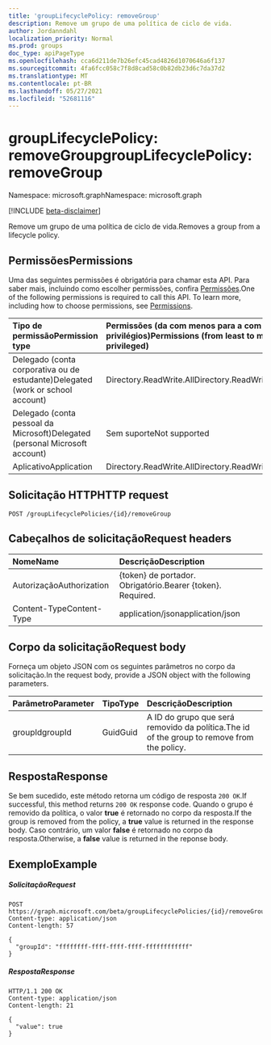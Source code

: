 ```yaml
---
title: 'groupLifecyclePolicy: removeGroup'
description: Remove um grupo de uma política de ciclo de vida.
author: Jordanndahl
localization_priority: Normal
ms.prod: groups
doc_type: apiPageType
ms.openlocfilehash: cca6d211de7b26efc45cad4826d1070646a6f137
ms.sourcegitcommit: 4fa6fcc058c7f8d8cad58c0b82db23d6c7da37d2
ms.translationtype: MT
ms.contentlocale: pt-BR
ms.lasthandoff: 05/27/2021
ms.locfileid: "52681116"
---
```

# <a name="grouplifecyclepolicy-removegroup"></a><span data-ttu-id="72e95-103">groupLifecyclePolicy: removeGroup</span><span class="sxs-lookup"><span data-stu-id="72e95-103">groupLifecyclePolicy: removeGroup</span></span>

<span data-ttu-id="72e95-104">Namespace: microsoft.graph</span><span class="sxs-lookup"><span data-stu-id="72e95-104">Namespace: microsoft.graph</span></span>

[!INCLUDE [beta-disclaimer](../../includes/beta-disclaimer.md)]

<span data-ttu-id="72e95-105">Remove um grupo de uma política de ciclo de vida.</span><span class="sxs-lookup"><span data-stu-id="72e95-105">Removes a group from a lifecycle policy.</span></span>

## <a name="permissions"></a><span data-ttu-id="72e95-106">Permissões</span><span class="sxs-lookup"><span data-stu-id="72e95-106">Permissions</span></span>

<span data-ttu-id="72e95-p101">Uma das seguintes permissões é obrigatória para chamar esta API. Para saber mais, incluindo como escolher permissões, confira [Permissões](/graph/permissions-reference).</span><span class="sxs-lookup"><span data-stu-id="72e95-p101">One of the following permissions is required to call this API. To learn more, including how to choose permissions, see [Permissions](/graph/permissions-reference).</span></span>


|<span data-ttu-id="72e95-109">Tipo de permissão</span><span class="sxs-lookup"><span data-stu-id="72e95-109">Permission type</span></span>      | <span data-ttu-id="72e95-110">Permissões (da com menos para a com mais privilégios)</span><span class="sxs-lookup"><span data-stu-id="72e95-110">Permissions (from least to most privileged)</span></span>              |
|:--------------------|:---------------------------------------------------------|
|<span data-ttu-id="72e95-111">Delegado (conta corporativa ou de estudante)</span><span class="sxs-lookup"><span data-stu-id="72e95-111">Delegated (work or school account)</span></span> | <span data-ttu-id="72e95-112">Directory.ReadWrite.All</span><span class="sxs-lookup"><span data-stu-id="72e95-112">Directory.ReadWrite.All</span></span>    |
|<span data-ttu-id="72e95-113">Delegado (conta pessoal da Microsoft)</span><span class="sxs-lookup"><span data-stu-id="72e95-113">Delegated (personal Microsoft account)</span></span> | <span data-ttu-id="72e95-114">Sem suporte</span><span class="sxs-lookup"><span data-stu-id="72e95-114">Not supported</span></span> |
|<span data-ttu-id="72e95-115">Aplicativo</span><span class="sxs-lookup"><span data-stu-id="72e95-115">Application</span></span> |  <span data-ttu-id="72e95-116">Directory.ReadWrite.All</span><span class="sxs-lookup"><span data-stu-id="72e95-116">Directory.ReadWrite.All</span></span> |

## <a name="http-request"></a><span data-ttu-id="72e95-117">Solicitação HTTP</span><span class="sxs-lookup"><span data-stu-id="72e95-117">HTTP request</span></span>
<!-- { "blockType": "ignored" } -->
```http
POST /groupLifecyclePolicies/{id}/removeGroup
```

## <a name="request-headers"></a><span data-ttu-id="72e95-118">Cabeçalhos de solicitação</span><span class="sxs-lookup"><span data-stu-id="72e95-118">Request headers</span></span>

| <span data-ttu-id="72e95-119">Nome</span><span class="sxs-lookup"><span data-stu-id="72e95-119">Name</span></span> | <span data-ttu-id="72e95-120">Descrição</span><span class="sxs-lookup"><span data-stu-id="72e95-120">Description</span></span> |
|:---------------|:----------|
| <span data-ttu-id="72e95-121">Autorização</span><span class="sxs-lookup"><span data-stu-id="72e95-121">Authorization</span></span> | <span data-ttu-id="72e95-p102">{token} de portador. Obrigatório.</span><span class="sxs-lookup"><span data-stu-id="72e95-p102">Bearer {token}. Required.</span></span> |
| <span data-ttu-id="72e95-124">Content-Type</span><span class="sxs-lookup"><span data-stu-id="72e95-124">Content-Type</span></span>  | <span data-ttu-id="72e95-125">application/json</span><span class="sxs-lookup"><span data-stu-id="72e95-125">application/json</span></span> |

## <a name="request-body"></a><span data-ttu-id="72e95-126">Corpo da solicitação</span><span class="sxs-lookup"><span data-stu-id="72e95-126">Request body</span></span>
<span data-ttu-id="72e95-127">Forneça um objeto JSON com os seguintes parâmetros no corpo da solicitação.</span><span class="sxs-lookup"><span data-stu-id="72e95-127">In the request body, provide a JSON object with the following parameters.</span></span>

| <span data-ttu-id="72e95-128">Parâmetro</span><span class="sxs-lookup"><span data-stu-id="72e95-128">Parameter</span></span> | <span data-ttu-id="72e95-129">Tipo</span><span class="sxs-lookup"><span data-stu-id="72e95-129">Type</span></span> | <span data-ttu-id="72e95-130">Descrição</span><span class="sxs-lookup"><span data-stu-id="72e95-130">Description</span></span> |
|:---------------|:--------|:----------|
|<span data-ttu-id="72e95-131">groupId</span><span class="sxs-lookup"><span data-stu-id="72e95-131">groupId</span></span>|<span data-ttu-id="72e95-132">Guid</span><span class="sxs-lookup"><span data-stu-id="72e95-132">Guid</span></span>| <span data-ttu-id="72e95-133">A ID do grupo que será removido da política.</span><span class="sxs-lookup"><span data-stu-id="72e95-133">The id of the group to remove from the policy.</span></span>|

## <a name="response"></a><span data-ttu-id="72e95-134">Resposta</span><span class="sxs-lookup"><span data-stu-id="72e95-134">Response</span></span>

<span data-ttu-id="72e95-135">Se bem sucedido, este método retorna um código de resposta `200 OK`.</span><span class="sxs-lookup"><span data-stu-id="72e95-135">If successful, this method returns `200 OK` response code.</span></span> <span data-ttu-id="72e95-136">Quando o grupo é removido da política, o valor **true** é retornado no corpo da resposta.</span><span class="sxs-lookup"><span data-stu-id="72e95-136">If the group is removed from the policy, a **true** value is returned in the response body.</span></span> <span data-ttu-id="72e95-137">Caso contrário, um valor **false** é retornado no corpo da resposta.</span><span class="sxs-lookup"><span data-stu-id="72e95-137">Otherwise, a **false** value is returned in the reponse body.</span></span>

## <a name="example"></a><span data-ttu-id="72e95-138">Exemplo</span><span class="sxs-lookup"><span data-stu-id="72e95-138">Example</span></span>

##### <a name="request"></a><span data-ttu-id="72e95-139">Solicitação</span><span class="sxs-lookup"><span data-stu-id="72e95-139">Request</span></span>

<!-- {
  "blockType": "ignored",
  "name": "grouplifecyclepolicy_removegroup"
} -->
```http
POST https://graph.microsoft.com/beta/groupLifecyclePolicies/{id}/removeGroup
Content-type: application/json
Content-length: 57

{
  "groupId": "ffffffff-ffff-ffff-ffff-ffffffffffff"
}
```

##### <a name="response"></a><span data-ttu-id="72e95-140">Resposta</span><span class="sxs-lookup"><span data-stu-id="72e95-140">Response</span></span>
<!-- { "blockType": "ignored" } -->

```http
HTTP/1.1 200 OK
Content-type: application/json
Content-length: 21

{
  "value": true
}
```

<!-- uuid: 8fcb5dbc-d5aa-4681-8e31-b001d5168d79
2015-10-25 14:57:30 UTC -->
<!--
{
  "type": "#page.annotation",
  "description": "groupLifecyclePolicy: removegroup",
  "keywords": "",
  "section": "documentation",
  "tocPath": "",
  "suppressions": []
}
-->


